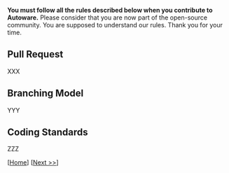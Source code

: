 **You must follow all the rules described below when you contribute to Autoware.**
Please consider that you are now part of the open-source community.
You are supposed to understand our rules.
Thank you for your time.

## Pull Request

XXX

## Branching Model

YYY

## Coding Standards

ZZZ

[[Home](https://github.com/CPFL/Autoware/wiki/)]
[[Next >>](https://github.com/CPFL/Autoware/wiki/Installation)]